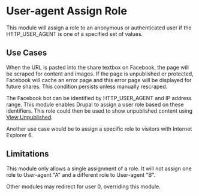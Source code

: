 User-agent Assign Role
======================

This module will assign a role to an anonymous or authenticated user if the HTTP_USER_AGENT is one
of a specified set of values.


Use Cases
---------

When the URL is pasted into the share textbox on Facebook, the page will be scraped for content and
images. If the page is unpublished or protected, Facebook will cache an error page and this error page
will be displayed for future shares. This condition persists unless manually rescraped.

The Facebook bot can be identified by HTTP_USER_AGENT and IP address range. This module enables Drupal
to assign a user role based on these identifiers. This role could then be used to show unpublished
content using [View Unpublished](https://www.drupal.org/project/view_unpublished).

Another use case would be to assign a specific role to visitors with Internet Explorer 6.


Limitations
-----------

This module only allows a single assignment of a role. It will not assign one role to User-agent "A"
and a different role to User-agent "B".

Other modules may redirect for user 0, overriding this module.
